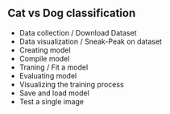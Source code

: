 ## Cat vs Dog classification
  * Data collection / Download Dataset
  * Data visualization / Sneak-Peak on dataset
  * Creating model
  * Compile model
  * Traning / Fit a model
  * Evaluating model
  * Visualizing the training process
  * Save and load model
  * Test a single image
